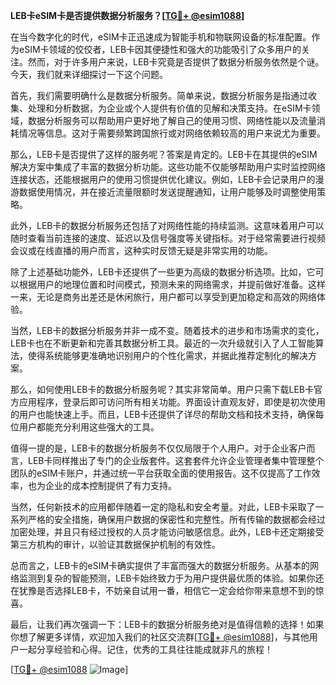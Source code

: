 **LEB卡eSIM卡是否提供数据分析服务？[[TG💪+ @esim1088](https://t.me/s/esim1088)]**

在当今数字化的时代，eSIM卡正迅速成为智能手机和物联网设备的标准配置。作为eSIM卡领域的佼佼者，LEB卡因其便捷性和强大的功能吸引了众多用户的关注。然而，对于许多用户来说，LEB卡究竟是否提供了数据分析服务依然是个谜。今天，我们就来详细探讨一下这个问题。

首先，我们需要明确什么是数据分析服务。简单来说，数据分析服务是指通过收集、处理和分析数据，为企业或个人提供有价值的见解和决策支持。在eSIM卡领域，数据分析服务可以帮助用户更好地了解自己的使用习惯、网络性能以及流量消耗情况等信息。这对于需要频繁跨国旅行或对网络依赖较高的用户来说尤为重要。

那么，LEB卡是否提供了这样的服务呢？答案是肯定的。LEB卡在其提供的eSIM解决方案中集成了丰富的数据分析功能。这些功能不仅能够帮助用户实时监控网络连接状态，还能根据用户的使用习惯提供优化建议。例如，LEB卡会记录用户的漫游数据使用情况，并在接近流量限额时发送提醒通知，让用户能够及时调整使用策略。

此外，LEB卡的数据分析服务还包括了对网络性能的持续监测。这意味着用户可以随时查看当前连接的速度、延迟以及信号强度等关键指标。对于经常需要进行视频会议或在线直播的用户而言，这种实时反馈无疑是非常实用的功能。

除了上述基础功能外，LEB卡还提供了一些更为高级的数据分析选项。比如，它可以根据用户的地理位置和时间模式，预测未来的网络需求，并提前做好准备。这样一来，无论是商务出差还是休闲旅行，用户都可以享受到更加稳定和高效的网络体验。

当然，LEB卡的数据分析服务并非一成不变。随着技术的进步和市场需求的变化，LEB卡也在不断更新和完善其数据分析工具。最近的一次升级就引入了人工智能算法，使得系统能够更准确地识别用户的个性化需求，并据此推荐定制化的解决方案。

那么，如何使用LEB卡的数据分析服务呢？其实非常简单。用户只需下载LEB卡官方应用程序，登录后即可访问所有相关功能。界面设计直观友好，即使是初次使用的用户也能快速上手。而且，LEB卡还提供了详尽的帮助文档和技术支持，确保每位用户都能充分利用这些强大的工具。

值得一提的是，LEB卡的数据分析服务不仅仅局限于个人用户。对于企业客户而言，LEB卡同样推出了专门的企业版套件。这套套件允许企业管理者集中管理整个团队的eSIM卡账户，并通过统一平台获取全面的使用报告。这不仅提高了工作效率，也为企业的成本控制提供了有力支持。

当然，任何新技术的应用都伴随着一定的隐私和安全考量。对此，LEB卡采取了一系列严格的安全措施，确保用户数据的保密性和完整性。所有传输的数据都会经过加密处理，并且只有经过授权的人员才能访问敏感信息。此外，LEB卡还定期接受第三方机构的审计，以验证其数据保护机制的有效性。

总而言之，LEB卡的eSIM卡确实提供了丰富而强大的数据分析服务。从基本的网络监测到复杂的智能预测，LEB卡始终致力于为用户提供最优质的体验。如果你还在犹豫是否选择LEB卡，不妨亲自试用一番，相信它一定会给你带来意想不到的惊喜。

最后，让我们再次强调一下：LEB卡的数据分析服务绝对是值得信赖的选择！如果你想了解更多详情，欢迎加入我们的社区交流群[[TG💪+ @esim1088](https://t.me/s/esim1088)]，与其他用户一起分享经验和心得。记住，优秀的工具往往能成就非凡的旅程！

[[TG💪+ @esim1088](https://t.me/s/esim1088) ![Image](https://i.postimg.cc/4NQfJmqS/Snipaste-2025-05-13-00-14-12.png)]